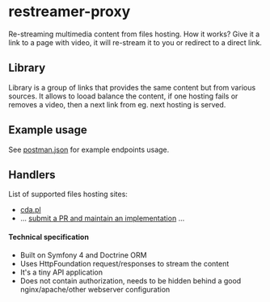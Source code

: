 # restreamer-proxy

Re-streaming multimedia content from files hosting.
How it works? Give it a link to a page with video, it will re-stream it to you or redirect to a direct link.

## Library
Library is a group of links that provides the same content but from various sources.
It allows to looad balance the content, if one hosting fails or removes a video, then a next link from eg. next hosting is served.

## Example usage

See [postman.json](/postman.json) for example endpoints usage.

## Handlers

List of supported files hosting sites:
- [cda.pl](src/ResourceHandler/Handlers/CdaPLHandler.php)
- ... [submit a PR and maintain an implementation](src/ResourceHandler/Handlers/StreamedHandler.php) ...

#### Technical specification

- Built on Symfony 4 and Doctrine ORM
- Uses HttpFoundation request/responses to stream the content
- It's a tiny API application
- Does not contain authorization, needs to be hidden behind a good nginx/apache/other webserver configuration
